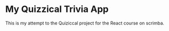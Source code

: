 # My Quizzical Trivia App

This is my attempt to the Quiziccal project for the React course on scrimba.